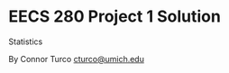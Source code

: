 EECS 280 Project 1 Solution
===========================
Statistics

By Connor Turco <cturco@umich.edu>
